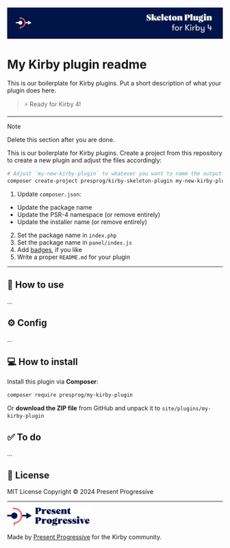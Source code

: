 ![Kirby Skeleton Plugin](/.github/banner.png)

# My Kirby plugin readme

This is our boilerplate for Kirby plugins. Put a short description of what your plugin does here.

> ⚡ Ready for Kirby 4!

----

> [!NOTE]
> Delete this section after you are done.

This is our boilerplate for Kirby plugins. Create a project from this repository to create a new plugin and adjust the files accordingly:

```bash
# Adjust `my-new-kirby-plugin` to whatever you want to name the output folder
composer create-project presprog/kirby-skeleton-plugin my-new-kirby-plugin
```
1. Update `composer.json`:
* Update the package name
* Update the PSR-4 namespace (or remove entirely)
*  Update the installer name (or remove entirely)
2. Set the package name in `index.php`
3. Set the package name in `panel/index.js`
4. Add [badges](https://poser.pugx.org/), if you like
5. Write a proper `README.md` for your plugin

----

## 🚀 How to use

…

## ⚙️ Config

…

## 💻 How to install

Install this plugin via **Composer**:

```bash
composer require presprog/my-kirby-plugin
```

Or **download the ZIP file** from GitHub and unpack it to `site/plugins/my-kirby-plugin`

## ✅ To do

…

## 📄 License

MIT License Copyright © 2024 Present Progressive

----

<img src=".github/logo.svg?raw=true" width="200" height="43">

Made by [Present Progressive](https://www.presentprogressive.de) for the Kirby community.
